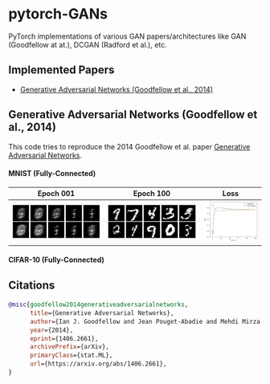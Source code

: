 # pytorch-GANs
PyTorch implementations of various GAN papers/architectures like GAN (Goodfellow at at.), DCGAN (Radford et al.), etc. 

## Implemented Papers

* [Generative Adversarial Networks (Goodfellow et al., 2014)](https://arxiv.org/abs/1406.2661)

## Generative Adversarial Networks (Goodfellow et al., 2014)
This code tries to reproduce the 2014 Goodfellow et al. paper [Generative Adversarial Networks](https://arxiv.org/abs/1406.2661).

#### MNIST (Fully-Connected)

| Epoch 001 | Epoch 100 |Loss |
| --------- | ---------- |-----------|
| ![mnist](./res/vanilla_gan_mnist_000.png) | ![mnist](./res/vannila_gan_mnist_100.png)| ![loss](./res/vannila_gan_loss_mnist.png)|

#### CIFAR-10 (Fully-Connected)


## Citations

```bibtex
@misc{goodfellow2014generativeadversarialnetworks,
      title={Generative Adversarial Networks}, 
      author={Ian J. Goodfellow and Jean Pouget-Abadie and Mehdi Mirza and Bing Xu and David Warde-Farley and Sherjil Ozair and Aaron Courville and Yoshua Bengio},
      year={2014},
      eprint={1406.2661},
      archivePrefix={arXiv},
      primaryClass={stat.ML},
      url={https://arxiv.org/abs/1406.2661}, 
}
```
